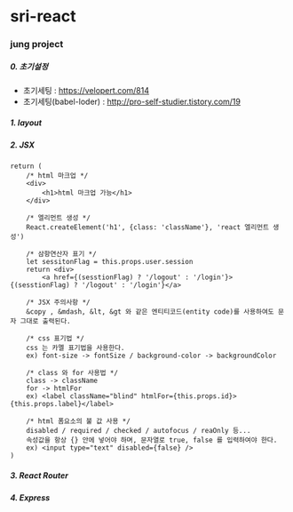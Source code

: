 # sri-react
### jung project

##### 0. 초기설정
 - 초기세팅 : https://velopert.com/814
 - 초기세팅(babel-loder) : http://pro-self-studier.tistory.com/19

##### 1. layout

##### 2. JSX
    return (
        /* html 마크업 */
        <div>
            <h1>html 마크업 가능</h1>
        </div>
        
        /* 엘리먼트 생성 */
        React.createElement('h1', {class: 'className'}, 'react 엘리먼트 생성')
        
        /* 삼항연산자 표기 */
        let sessitonFlag = this.props.user.session
        return <div>
            <a href={(sesstionFlag) ? '/logout' : '/login'}>{(sesstionFlag) ? '/logout' : '/login'}</a>
            
        /* JSX 주의사항 */
        &copy , &mdash, &lt, &gt 와 같은 엔티티코드(entity code)를 사용하여도 문자 그대로 출력된다.
        
        /* css 표기법 */
        css 는 카멜 표기법을 사용한다.
        ex) font-size -> fontSize / background-color -> backgroundColor
        
        /* class 와 for 사용법 */
        class -> className
        for -> htmlFor
        ex) <label className="blind" htmlFor={this.props.id}>{this.props.label}</label>
        
        /* html 폼요소의 불 값 사용 */
        disabled / required / checked / autofocus / reaOnly 등...
        속성값을 항상 {} 안에 넣어야 하며, 문자열로 true, false 를 입력하여야 한다.
        ex) <input type="text" disabled={false} />
    )

##### 3. React Router
##### 4. Express